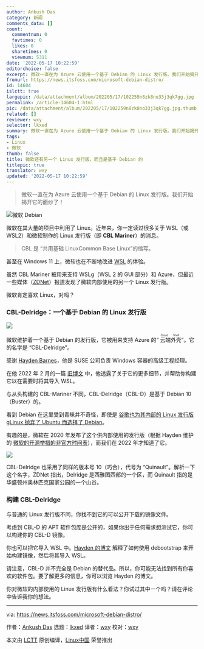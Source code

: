 ```yaml
---
author: Ankush Das
category: 新闻
comments_data: []
count:
  commentnum: 0
  favtimes: 0
  likes: 0
  sharetimes: 0
  viewnum: 5311
date: '2022-05-17 10:22:59'
editorchoice: false
excerpt: 微软一直在为 Azure 云使用一个基于 Debian 的 Linux 发行版。我们开始揭开它的面纱了！
fromurl: https://news.itsfoss.com/microsoft-debian-distro/
id: 14604
islctt: true
largepic: /data/attachment/album/202205/17/102259n8zk8no33j3qk7gg.jpg
permalink: /article-14604-1.html
pic: /data/attachment/album/202205/17/102259n8zk8no33j3qk7gg.jpg.thumb.jpg
related: []
reviewer: wxy
selector: lkxed
summary: 微软一直在为 Azure 云使用一个基于 Debian 的 Linux 发行版。我们开始揭开它的面纱了！
tags:
- Linux
- 微软
thumb: false
title: 微软还有另一个 Linux 发行版，而且是基于 Debian 的
titlepic: true
translator: wxy
updated: '2022-05-17 10:22:59'
---
```



> 
> 微软一直在为 Azure 云使用一个基于 Debian 的 Linux 发行版。我们开始揭开它的面纱了！
> 
> 
> 


![微软 Debian](/data/attachment/album/202205/17/102259n8zk8no33j3qk7gg.jpg)


微软在其大量的项目中利用了 Linux。近年来，你一定读过很多关于 WSL（或 WSL2）和微软制作的 Linux 发行版（即 **CBL Mariner**）的消息。



> 
> CBL 是 “共用基础 LinuxCommon Base Linux”的缩写。
> 
> 
> 


甚至在 Windows 11 上，微软也在不断地改进 [WSL](https://news.itsfoss.com/windows-11-wsl/) 的体验。


虽然 CBL Mariner 被用来支持 WSLg（WSL 2 的 GUI 部分）和 Azure，但最近一些媒体（[ZDNet](https://www.zdnet.com/article/surprise-theres-yet-another-microsoft-linux-distro-cbl-delridge/)）报道发现了微软内部使用的另一个 Linux 发行版。


微软肯定喜欢 Linux，对吗？


### CBL-Delridge：一个基于 Debian 的 Linux 发行版


![](/data/attachment/album/202205/17/102300b5usy7ky5y7k276s.png)


微软维护着一个基于 Debian 的发行版，它被用来支持 Azure 的“<ruby> 云端外壳 <rt>  Cloud Shell </rt></ruby>”。它的名字是 “CBL-Delridge”。


感谢 [Hayden Barnes](https://twitter.com/unixterminal)，他是 SUSE 公司负责 Windows 容器的高级工程经理。


在他 2022 年 2 月的一篇 [旧博文](https://boxofcables.dev/building-cbl-d-microsofts-other-linux-distro/) 中，他透露了关于它的更多细节，并帮助你构建它以在需要时将其导入 WSL。


与从头构建的 CBL-Mariner 不同，CBL-Delridge（CBL-D）是基于 Debian 10（Buster）的。


看到 Debian 在这里受到青睐并不奇怪，即使是 [谷歌也为其内部的 Linux 发行版 gLinux 抛弃了 Ubuntu 而选择了 Debian](https://itsfoss.com/goobuntu-glinux-google/)。


有趣的是，微软在 2020 年发布了这个供内部使用的发行版（根据 Hayden 维护的 [微软的开源举措的非官方时间表](https://github.com/sirredbeard/microsoft-opensource)），而我们在 2022 年才知道了它。


![](/data/attachment/album/202205/17/102300tc33vtwjn22vo8uj.png)


CBL-Delridge 也采用了同样的版本号 10（巧合），代号为 “Quinault”。解析一下这个名字，ZDNet 指出，Delridge 是西雅图西部的一个区，而 Quinault 指的是华盛顿州奥林匹克国家公园的一个山谷。


### 构建 CBL-Delridge


与普通的 Linux 发行版不同，你找不到它的可以公开下载的镜像文件。


考虑到 CBL-D 的 APT 软件包库是公开的，如果你出于任何需求想测试它，你可以构建你的 CBL-D 镜像。


你也可以把它导入 WSL 中。[Hayden 的博文](https://boxofcables.dev/building-cbl-d-microsofts-other-linux-distro/) 解释了如何使用 debootstrap 来开始构建镜像，然后将其导入 WSL。


请注意，CBL-D 并不完全是 Debian 的替代品。所以，你可能无法找到所有你喜欢的软件包。要了解更多的信息，你可以浏览 Hayden 的博文。


你对微软的内部使用的 Linux 发行版有什么看法？你试过其中一个吗？请在评论中告诉我你的想法。




---


via: <https://news.itsfoss.com/microsoft-debian-distro/>


作者：[Ankush Das](https://news.itsfoss.com/author/ankush/) 选题：[lkxed](https://github.com/lkxed) 译者：[wxy](https://github.com/wxy) 校对：[wxy](https://github.com/wxy)


本文由 [LCTT](https://github.com/LCTT/TranslateProject) 原创编译，[Linux中国](https://linux.cn/) 荣誉推出